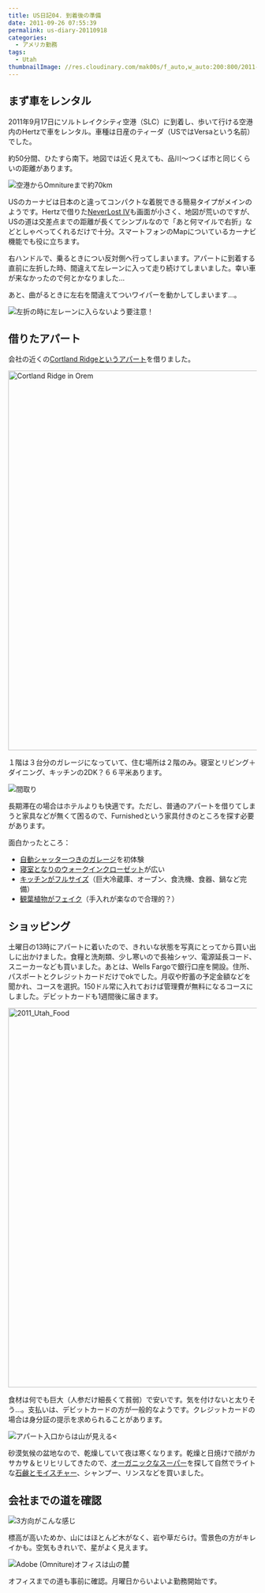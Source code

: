 ```yaml
---
title: US日記04. 到着後の準備
date: 2011-09-26 07:55:39
permalink: us-diary-20110918
categories:
  - アメリカ勤務
tags:
  - Utah
thumbnailImage: //res.cloudinary.com/mak00s/f_auto,w_auto:200:800/2011-09-27-Nissan-Versa_anmmvy.jpg
---
```

## まず車をレンタル

2011年9月17日にソルトレイクシティ空港（SLC）に到着し、歩いて行ける空港内のHertzで車をレンタル。車種は日産のティーダ（USではVersaという名前）でした。

約50分間、ひたすら南下。地図では近く見えても、品川～つくば市と同じくらいの距離があります。
<!-- more -->

<img alt="空港からOmnitureまで約70km" sizes="50vw" src="//res.cloudinary.com/mak00s/f_auto,w_auto:200:469/2011-09-25-SLC-to-Orem-70km_mdhwiy.png" />

USのカーナビは日本のと違ってコンパクトな着脱できる簡易タイプがメインのようです。Hertzで借りた[NeverLost IV](https://www.hertz.com/rentacar/productservice/index.jsp?targetPage=neverlostus.jsp)も画面が小さく、地図が荒いのですが、USの道は交差点までの距離が長くてシンプルなので「あと何マイルで右折」などとしゃべってくれるだけで十分。スマートフォンのMapについているカーナビ機能でも役に立ちます。

右ハンドルで、乗るときについ反対側へ行ってしまいます。アパートに到着する直前に左折した時、間違えて左レーンに入って走り続けてしまいました。幸い車が来なかったので何とかなりました...

あと、曲がるときに左右を間違えてついワイパーを動かしてしまいます...。

<img alt="左折の時に左レーンに入らないよう要注意！" sizes="50vw" src="//res.cloudinary.com/mak00s/f_auto,w_auto:200:763/2011-09-26-Car-on-Left-Lane_p6vuec.png" />

## 借りたアパート

会社の近くの[Cortland Ridgeというアパート](http://www.oakwood.com/furnished-apartments/furnished/US/UT/Orem/prop238.html)を借りました。

<a data-flickr-embed="true"  href="https://www.flickr.com/photos/27261559@N06/albums/72157666177404729" title="Cortland Ridge in Orem"><img src="https://farm7.staticflickr.com/6175/6164872091_da8276fdb9_b.jpg" width="1024" height="768" alt="Cortland Ridge in Orem"></a>

１階は３台分のガレージになっていて、住む場所は２階のみ。寝室とリビング＋ダイニング、キッチンの2DK？６６平米あります。

<img alt="間取り" sizes="50vw" src="//res.cloudinary.com/mak00s/f_auto,w_auto:200:260/2011-09-18-Cortland-Ridge-Layout_kidija.jpg" />

長期滞在の場合はホテルよりも快適です。ただし、普通のアパートを借りてしまうと家具などが無くて困るので、Furnishedという家具付きのところを探す必要があります。

面白かったところ：

- [自動シャッターつきのガレージ](http://www.flickr.com/photos/27261559@N06/6157472852/)を初体験
- [寝室となりのウォークインクローゼット](http://www.flickr.com/photos/27261559@N06/6157481294/)が広い
- [キッチンがフルサイズ](http://www.flickr.com/photos/27261559@N06/6157474992/)（巨大冷蔵庫、オーブン、食洗機、食器、鍋など完備）
- [観葉植物がフェイク](http://www.flickr.com/photos/27261559@N06/6158924171/)（手入れが楽なので合理的？）

## ショッピング

土曜日の13時にアパートに着いたので、きれいな状態を写真にとってから買い出しに出かけました。食糧と洗剤類、少し寒いので長袖シャツ、電源延長コード、スニーカーなども買いました。あとは、Wells Fargoで銀行口座を開設。住所、パスポートとクレジットカードだけでokでした。月収や貯蓄の予定金額などを聞かれ、コースを選択。150ドル常に入れておけば管理費が無料になるコースにしました。デビットカードも1週間後に届きます。

<a data-flickr-embed="true" href="https://www.flickr.com/photos/27261559@N06/albums/72157627583665943" title="2011_Utah_Food"><img src="https://farm7.staticflickr.com/6168/6163502847_e97ba7cb67_b.jpg" width="1024" height="768" alt="2011_Utah_Food"></a><script async src="//embedr.flickr.com/assets/client-code.js" charset="utf-8"></script>

食材は何でも巨大（人参だけ細長くて貧弱）で安いです。気を付けないと太りそう...。支払いは、デビットカードの方が一般的なようです。クレジットカードの場合は身分証の提示を求められることがあります。

<img alt="アパート入口からは山が見える" sizes="100vw" src="//res.cloudinary.com/mak00s/f_auto,w_auto:200:800/2011-09-19-Orem.jpg" /><

砂漠気候の盆地なので、乾燥していて夜は寒くなります。乾燥と日焼けで顔がカサカサ＆ヒリヒリしてきたので、[オーガニックなスーパー](http://www.goodearthnaturalfoods.com/)を探して自然でライトな[石鹸とモイスチャー](http://www.flickr.com/photos/27261559@N06/6181463809/in/photostream)、シャンプー、リンスなどを買いました。

## 会社までの道を確認

<img alt="3方向がこんな感じ" sizes="100vw" src="//res.cloudinary.com/mak00s/f_auto,w_auto:200:800/2011-09-23-Orem-surrounded-by-mountains.jpg" />

標高が高いためか、山にはほとんど木がなく、岩や草だらけ。雪景色の方がキレイかも。空気もきれいで、星がよく見えます。

<img alt="Adobe (Omniture)オフィスは山の麓" sizes="100vw" src="//res.cloudinary.com/mak00s/f_auto,w_auto:200:800/2011-09-11-Orem-mountains.jpg" />

オフィスまでの道も事前に確認。月曜日からいよいよ勤務開始です。
